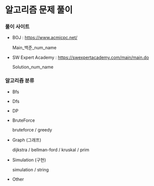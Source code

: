 # 알고리즘 문제 풀이

### 풀이 사이트

- BOJ : https://www.acmicpc.net/

  Main\_백준\_num\_name

- SW Expert Academy : https://swexpertacademy.com/main/main.do

  Solution\_num\_name



### 알고리즘 분류

- Bfs
- Dfs
- DP
- BruteForce

  bruteforce / greedy

- Graph (그래프)

  dijkstra / bellman-ford / kruskal / prim

- Simulation (구현)

  simulation / string

- Other
